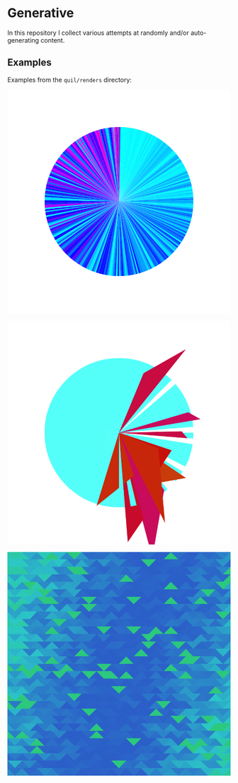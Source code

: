 # Generative

In this repository I collect various attempts at randomly and/or auto-generating content.

## Examples

Examples from the `quil/renders` directory:

![Circle in segments](https://raw.githubusercontent.com/schemar/generative/master/quil/renders/0002-a.png?raw=true)

![Broken circle](https://raw.githubusercontent.com/schemar/generative/master/quil/renders/0003.png?raw=true)

![Floating triangles](https://raw.githubusercontent.com/schemar/generative/master/quil/renders/0004-a.png?raw=true)